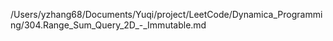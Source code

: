 /Users/yzhang68/Documents/Yuqi/project/LeetCode/Dynamica_Programming/304.Range_Sum_Query_2D_-_Immutable.md